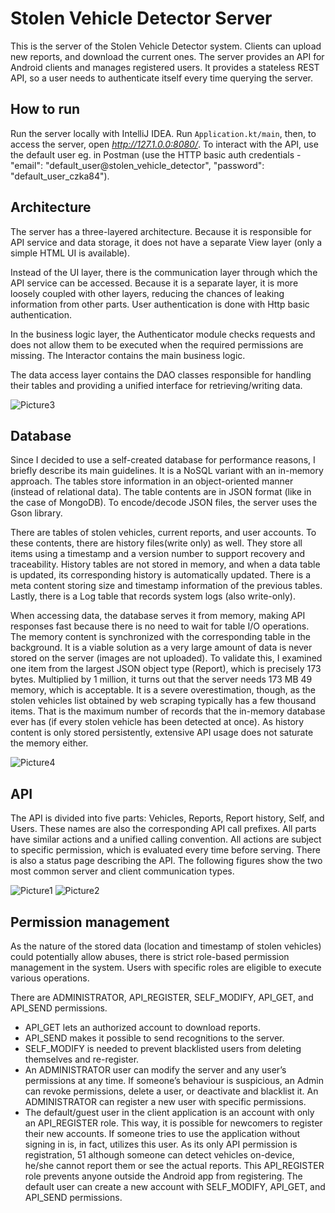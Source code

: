 # Stolen Vehicle Detector Server

This is the server of the Stolen Vehicle Detector system. Clients can upload new reports, and download the current ones. The server provides an API for Android clients and manages registered users. It provides a stateless REST API, so a user needs to authenticate itself every time querying the server.

## How to run

Run the server locally with IntelliJ IDEA. Run `Application.kt/main`, then, to access the server, open *http://127.1.0.0:8080/*. To interact with the API, use the default user eg. in Postman (use the HTTP basic auth credentials - "email": "default_user@stolen_vehicle_detector", "password": "default_user_czka84").

## Architecture

The server has a three-layered architecture. Because it is responsible for API service and data storage, it does not have a separate View layer (only a simple HTML UI is available). 

Instead of the UI layer, there is the communication layer through which the API service can be accessed. Because it is a separate layer, it is more loosely coupled with other layers, reducing the chances of leaking information from other parts. User authentication is done with Http basic authentication. 

In the business logic layer, the Authenticator module checks requests and does not allow them to be executed when the required permissions are missing. The Interactor contains the main business logic. 

The data access layer contains the DAO classes responsible for handling their tables and providing a unified interface for retrieving/writing data.

![Picture3](https://user-images.githubusercontent.com/37120889/101178321-279c4f80-3649-11eb-85bd-6ae4218542c9.png)

## Database

Since I decided to use a self-created database for performance reasons, I briefly describe its main guidelines. It is a NoSQL variant with an in-memory approach. The tables store information in an object-oriented manner (instead of relational data). The table contents are in JSON format (like in the case of MongoDB). To encode/decode JSON files, the server uses the Gson library. 

There are tables of stolen vehicles, current reports, and user accounts. To these contents, there are history files(write only) as well. They store all items using a timestamp and a version number to support recovery and traceability. History tables are not stored in memory, and when a data table is updated, its corresponding history is automatically updated. There is a meta content storing size and timestamp information of the previous tables. Lastly, there is a Log table that records system logs (also write-only).

When accessing data, the database serves it from memory, making API responses fast because there is no need to wait for table I/O operations. The memory content is synchronized with the corresponding table in the background. It is a viable solution as a very large amount of data is never stored on the server (images are not uploaded). To validate this, I examined one item from the largest JSON object type (Report), which is precisely 173 bytes. Multiplied by 1 million, it turns out that the server needs 173 MB 49 memory, which is acceptable. It is a severe overestimation, though, as the stolen vehicles list obtained by web scraping typically has a few thousand items. That is the maximum number of records that the in-memory database ever has (if every stolen vehicle has been detected at once). As history content is only stored persistently, extensive API usage does not saturate the memory either.

![Picture4](https://user-images.githubusercontent.com/37120889/101178325-28cd7c80-3649-11eb-94ea-9201e67b02b3.png)

## API

The API is divided into five parts: Vehicles, Reports, Report history, Self, and Users. These names are also the corresponding API call prefixes. All parts have similar actions and a unified calling convention. All actions are subject to specific permission, which is evaluated every time before serving. There is also a status page describing the API. The following figures show the two most common server and client communication types.

![Picture1](https://user-images.githubusercontent.com/37120889/101178314-24a15f00-3649-11eb-9086-4a56f29bed29.png)
![Picture2](https://user-images.githubusercontent.com/37120889/101178318-266b2280-3649-11eb-93b6-83d3f495269c.png)

## Permission management

As the nature of the stored data (location and timestamp of stolen vehicles) could potentially allow abuses, there is strict role-based permission management in the system. Users with specific roles are eligible to execute various operations. 

There are ADMINISTRATOR, API_REGISTER, SELF_MODIFY, API_GET, and API_SEND permissions. 

- API_GET lets an authorized account to download reports. 
- API_SEND makes it possible to send recognitions to the server. 
- SELF_MODIFY is needed to prevent blacklisted users from deleting themselves and re-register. 
- An ADMINISTRATOR user can modify the server and any user’s permissions at any time. If someone’s behaviour is suspicious, an Admin can revoke permissions, delete a user, or deactivate and blacklist it. An ADMINISTRATOR can register a new user with specific permissions. 
- The default/guest user in the client application is an account with only an API_REGISTER role. This way, it is possible for newcomers to register their new accounts. If someone tries to use the application without signing in is, in fact, utilizes this user. As its only API permission is registration,  51 although someone can detect vehicles on-device, he/she cannot report them or see the actual reports. This API_REGISTER role prevents anyone outside the Android app from registering. The default user can create a new account with SELF_MODIFY, API_GET, and API_SEND permissions.
